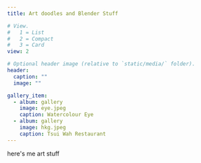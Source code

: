 ```yaml
---
title: Art doodles and Blender Stuff

# View.
#   1 = List
#   2 = Compact
#   3 = Card
view: 2

# Optional header image (relative to `static/media/` folder).
header:
  caption: ""
  image: ""

gallery_item:
  - album: gallery
    image: eye.jpeg
    caption: Watercolour Eye
  - album: gallery
    image: hkg.jpeg
    caption: Tsui Wah Restaurant
---
```


here's me art stuff
